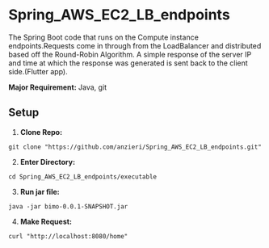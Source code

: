 # Spring_AWS_EC2_LB_endpoints
The Spring Boot code that runs on the Compute instance endpoints.Requests come in through from the LoadBalancer and distributed based off the Round-Robin Algorithm. A simple response of the server IP and time at which the response was generated is sent back to the client side.(Flutter app). 

**Major Requirement:** Java, git

## Setup

1. **Clone Repo:**

``` 
git clone "https://github.com/anzieri/Spring_AWS_EC2_LB_endpoints.git"
```

2. **Enter Directory:**

``` 
cd Spring_AWS_EC2_LB_endpoints/executable
```

3. **Run jar file:**

``` 
java -jar bimo-0.0.1-SNAPSHOT.jar
```

4. **Make Request:**

``` 
curl "http://localhost:8080/home"
```
